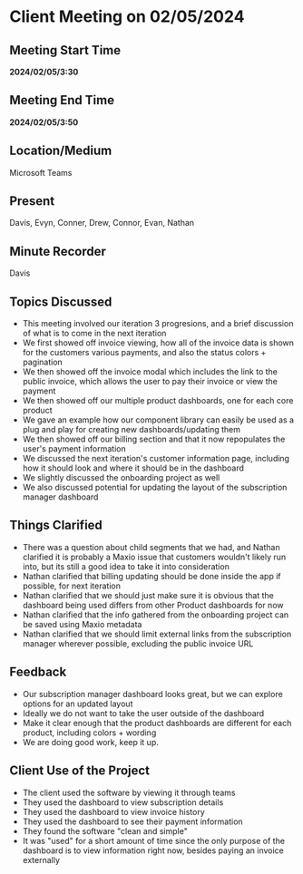 # Client Meeting on 02/05/2024

## Meeting Start Time

**2024/02/05/3:30**

## Meeting End Time

**2024/02/05/3:50**

## Location/Medium

Microsoft Teams

## Present

Davis, Evyn, Conner, Drew, Connor, Evan, Nathan

## Minute Recorder

Davis

## Topics Discussed
- This meeting involved our iteration 3 progresions, and a brief discussion of what is to come in the next iteration
- We first showed off invoice viewing, how all of the invoice data is shown for the customers various payments, and also the status colors + pagination
- We then showed off the invoice modal which includes the link to the public invoice, which allows the user to pay their invoice or view the payment
- We then showed off our multiple product dashboards, one for each core product
- We gave an example how our component library can easily be used as a plug and play for creating new dashboards/updating them
- We then showed off our billing section and that it now repopulates the user's payment information
- We discussed the next iteration's customer information page, including how it should look and where it should be in the dashboard
- We slightly discussed the onboarding project as well
- We also discussed potential for updating the layout of the subscription manager dashboard

## Things Clarified
- There was a question about child segments that we had, and Nathan clarified it is probably a Maxio issue that customers wouldn't likely run into, but its still a good idea to take it into consideration
- Nathan clarified that billing updating should be done inside the app if possible, for next iteration
- Nathan clarified that we should just make sure it is obvious that the dashboard being used differs from other Product dashboards for now
- Nathan clarified that the info gathered from the onboarding project can be saved using Maxio metadata
- Nathan clarified that we should limit external links from the subscription manager wherever possible, excluding the public invoice URL

## Feedback
- Our subscription manager dashboard looks great, but we can explore options for an updated layout
- Ideally we do not want to take the user outside of the dashboard
- Make it clear enough that the product dashboards are different for each product, including colors + wording
- We are doing good work, keep it up.

## Client Use of the Project
- The client used the software by viewing it through teams
- They used the dashboard to view subscription details
- They used the dashboard to view invoice history
- They used the dashboard to see their payment information
- They found the software "clean and simple"
- It was "used" for a short amount of time since the only purpose of the dashboard is to view information right now, besides paying an invoice externally
